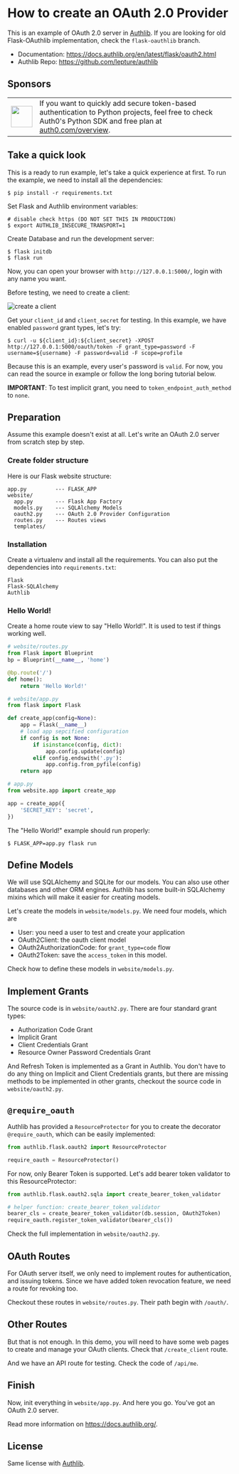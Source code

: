 # How to create an OAuth 2.0 Provider

This is an example of OAuth 2.0 server in [Authlib](https://authlib.org/).
If you are looking for old Flask-OAuthlib implementation, check the
`flask-oauthlib` branch.

- Documentation: <https://docs.authlib.org/en/latest/flask/oauth2.html>
- Authlib Repo: <https://github.com/lepture/authlib>

## Sponsors

<table>
  <tr>
    <td><img align="middle" width="48" src="https://user-images.githubusercontent.com/290496/39297078-89d00928-497d-11e8-8119-0c53afe14cd0.png"></td>
    <td>If you want to quickly add secure token-based authentication to Python projects, feel free to check Auth0's Python SDK and free plan at <a href="https://auth0.com/overview?utm_source=GHsponsor&utm_medium=GHsponsor&utm_campaign=example-oauth2-server">auth0.com/overview</a>.</td>
  </tr>
</table>

## Take a quick look

This is a ready to run example, let's take a quick experience at first. To
run the example, we need to install all the dependencies:

    $ pip install -r requirements.txt

Set Flask and Authlib environment variables:

    # disable check https (DO NOT SET THIS IN PRODUCTION)
    $ export AUTHLIB_INSECURE_TRANSPORT=1

Create Database and run the development server:

    $ flask initdb
    $ flask run

Now, you can open your browser with `http://127.0.0.1:5000/`, login with any
name you want.

Before testing, we need to create a client:

![create a client](https://user-images.githubusercontent.com/290496/38811988-081814d4-41c6-11e8-88e1-cb6c25a6f82e.png)

Get your `client_id` and `client_secret` for testing. In this example, we
have enabled `password` grant types, let's try:

    $ curl -u ${client_id}:${client_secret} -XPOST http://127.0.0.1:5000/oauth/token -F grant_type=password -F username=${username} -F password=valid -F scope=profile

Because this is an example, every user's password is `valid`. For now, you
can read the source in example or follow the long boring tutorial below.

**IMPORTANT**: To test implicit grant, you need to `token_endpoint_auth_method` to `none`.

## Preparation

Assume this example doesn't exist at all. Let's write an OAuth 2.0 server
from scratch step by step.

### Create folder structure

Here is our Flask website structure:

```
app.py         --- FLASK_APP
website/
  app.py       --- Flask App Factory
  models.py    --- SQLAlchemy Models
  oauth2.py    --- OAuth 2.0 Provider Configuration
  routes.py    --- Routes views
  templates/
```

### Installation

Create a virtualenv and install all the requirements. You can also put the
dependencies into `requirements.txt`:

```
Flask
Flask-SQLAlchemy
Authlib
```

### Hello World!

Create a home route view to say "Hello World!". It is used to test if things
working well.


```python
# website/routes.py
from Flask import Blueprint
bp = Blueprint(__name__, 'home')

@bp.route('/')
def home():
    return 'Hello World!'
```

```python
# website/app.py
from flask import Flask

def create_app(config=None):
    app = Flask(__name__)
    # load app sepcified configuration
    if config is not None:
        if isinstance(config, dict):
            app.config.update(config)
        elif config.endswith('.py'):
            app.config.from_pyfile(config)
    return app
```

```python
# app.py
from website.app import create_app

app = create_app({
    'SECRET_KEY': 'secret',
})
```


The "Hello World!" example should run properly:

    $ FLASK_APP=app.py flask run

## Define Models

We will use SQLAlchemy and SQLite for our models. You can also use other
databases and other ORM engines. Authlib has some built-in SQLAlchemy mixins
which will make it easier for creating models.

Let's create the models in `website/models.py`. We need four models, which are

- User: you need a user to test and create your application
- OAuth2Client: the oauth client model
- OAuth2AuthorizationCode: for `grant_type=code` flow
- OAuth2Token: save the `access_token` in this model.

Check how to define these models in `website/models.py`.

## Implement Grants

The source code is in `website/oauth2.py`. There are four standard grant types:

- Authorization Code Grant
- Implicit Grant
- Client Credentials Grant
- Resource Owner Password Credentials Grant

And Refresh Token is implemented as a Grant in Authlib. You don't have to do
any thing on Implicit and Client Credentials grants, but there are missing
methods to be implemented in other grants, checkout the source code in
`website/oauth2.py`.


## `@require_oauth`

Authlib has provided a `ResourceProtector` for you to create the decorator
`@require_oauth`, which can be easily implemented:

```py
from authlib.flask.oauth2 import ResourceProtector

require_oauth = ResourceProtector()
```

For now, only Bearer Token is supported. Let's add bearer token validator to
this ResourceProtector:

```py
from authlib.flask.oauth2.sqla import create_bearer_token_validator

# helper function: create_bearer_token_validator
bearer_cls = create_bearer_token_validator(db.session, OAuth2Token)
require_oauth.register_token_validator(bearer_cls())
```

Check the full implementation in `website/oauth2.py`.


## OAuth Routes

For OAuth server itself, we only need to implement routes for authentication,
and issuing tokens. Since we have added token revocation feature, we need a
route for revoking too.

Checkout these routes in `website/routes.py`. Their path begin with `/oauth/`.


## Other Routes

But that is not enough. In this demo, you will need to have some web pages to
create and manage your OAuth clients. Check that `/create_client` route.

And we have an API route for testing. Check the code of `/api/me`.

## Finish

Now, init everything in `website/app.py`. And here you go. You've got an OAuth
2.0 server.

Read more information on <https://docs.authlib.org/>.

## License

Same license with [Authlib](https://authlib.org/plans).
